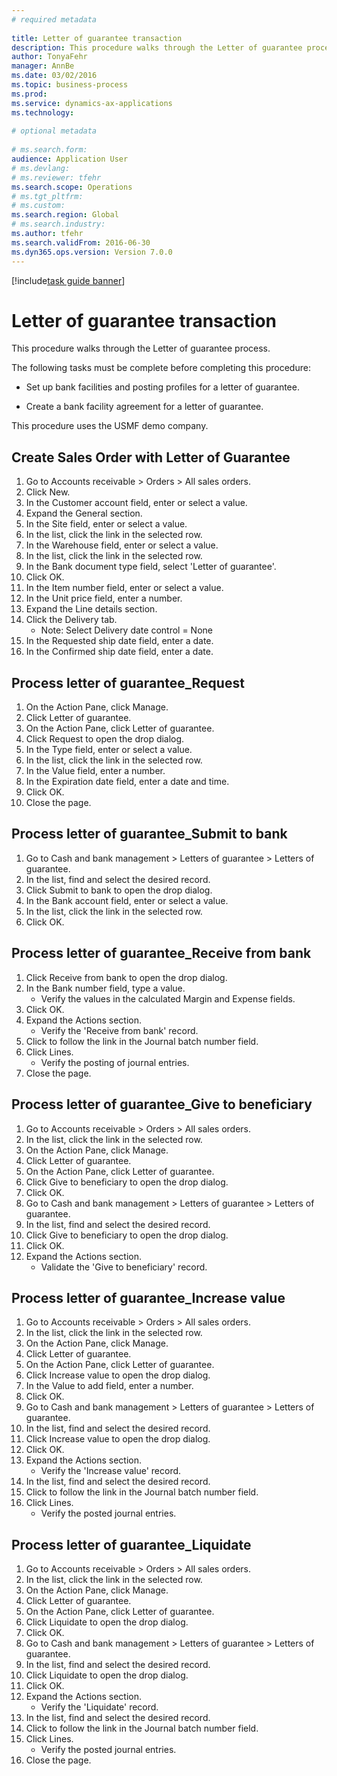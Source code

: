 ```yaml
--- 
# required metadata 
 
title: Letter of guarantee transaction
description: This procedure walks through the Letter of guarantee process. 
author: TonyaFehr 
manager: AnnBe 
ms.date: 03/02/2016
ms.topic: business-process 
ms.prod:  
ms.service: dynamics-ax-applications 
ms.technology:  
 
# optional metadata 
 
# ms.search.form:   
audience: Application User 
# ms.devlang:  
# ms.reviewer: tfehr 
ms.search.scope: Operations 
# ms.tgt_pltfrm:  
# ms.custom:  
ms.search.region: Global
# ms.search.industry: 
ms.author: tfehr 
ms.search.validFrom: 2016-06-30 
ms.dyn365.ops.version: Version 7.0.0 
---
```


[!include[task guide banner](.../includes/task-guide-banner.md)]

# Letter of guarantee transaction

This procedure walks through the Letter of guarantee process.

The following tasks must be complete before completing this procedure:
- Set up bank facilities and posting profiles for a letter of guarantee.
- Create a bank facility agreement for a letter of guarantee.

This procedure uses the USMF demo company.


## Create Sales Order with Letter of Guarantee
1. Go to Accounts receivable > Orders > All sales orders.
2. Click New.
3. In the Customer account field, enter or select a value.
4. Expand the General section.
5. In the Site field, enter or select a value.
6. In the list, click the link in the selected row.
7. In the Warehouse field, enter or select a value.
8. In the list, click the link in the selected row.
9. In the Bank document type field, select 'Letter of guarantee'.
10. Click OK.
11. In the Item number field, enter or select a value.
12. In the Unit price field, enter a number.
13. Expand the Line details section.
14. Click the Delivery tab.
    * Note: Select Delivery date control = None  
15. In the Requested ship date field, enter a date.
16. In the Confirmed ship date field, enter a date.

## Process letter of guarantee_Request
1. On the Action Pane, click Manage.
2. Click Letter of guarantee.
3. On the Action Pane, click Letter of guarantee.
4. Click Request to open the drop dialog.
5. In the Type field, enter or select a value.
6. In the list, click the link in the selected row.
7. In the Value field, enter a number.
8. In the Expiration date field, enter a date and time.
9. Click OK.
10. Close the page.

## Process letter of guarantee_Submit to bank
1. Go to Cash and bank management > Letters of guarantee > Letters of guarantee.
2. In the list, find and select the desired record.
3. Click Submit to bank to open the drop dialog.
4. In the Bank account field, enter or select a value.
5. In the list, click the link in the selected row.
6. Click OK.

## Process letter of guarantee_Receive from bank
1. Click Receive from bank to open the drop dialog.
2. In the Bank number field, type a value.
    * Verify the values in the calculated Margin and Expense fields.  
3. Click OK.
4. Expand the Actions section.
    * Verify the 'Receive from bank' record.  
5. Click to follow the link in the Journal batch number field.
6. Click Lines.
    * Verify the posting of journal entries.  
7. Close the page.

## Process letter of guarantee_Give to beneficiary
1. Go to Accounts receivable > Orders > All sales orders.
2. In the list, click the link in the selected row.
3. On the Action Pane, click Manage.
4. Click Letter of guarantee.
5. On the Action Pane, click Letter of guarantee.
6. Click Give to beneficiary to open the drop dialog.
7. Click OK.
8. Go to Cash and bank management > Letters of guarantee > Letters of guarantee.
9. In the list, find and select the desired record.
10. Click Give to beneficiary to open the drop dialog.
11. Click OK.
12. Expand the Actions section.
    * Validate the 'Give to beneficiary' record.  

## Process letter of guarantee_Increase value
1. Go to Accounts receivable > Orders > All sales orders.
2. In the list, click the link in the selected row.
3. On the Action Pane, click Manage.
4. Click Letter of guarantee.
5. On the Action Pane, click Letter of guarantee.
6. Click Increase value to open the drop dialog.
7. In the Value to add field, enter a number.
8. Click OK.
9. Go to Cash and bank management > Letters of guarantee > Letters of guarantee.
10. In the list, find and select the desired record.
11. Click Increase value to open the drop dialog.
12. Click OK.
13. Expand the Actions section.
    * Verify the 'Increase value' record.  
14. In the list, find and select the desired record.
15. Click to follow the link in the Journal batch number field.
16. Click Lines.
    * Verify the posted journal entries.  

## Process letter of guarantee_Liquidate
1. Go to Accounts receivable > Orders > All sales orders.
2. In the list, click the link in the selected row.
3. On the Action Pane, click Manage.
4. Click Letter of guarantee.
5. On the Action Pane, click Letter of guarantee.
6. Click Liquidate to open the drop dialog.
7. Click OK.
8. Go to Cash and bank management > Letters of guarantee > Letters of guarantee.
9. In the list, find and select the desired record.
10. Click Liquidate to open the drop dialog.
11. Click OK.
12. Expand the Actions section.
    * Verify the 'Liquidate' record.  
13. In the list, find and select the desired record.
14. Click to follow the link in the Journal batch number field.
15. Click Lines.
    * Verify the posted journal entries.  
16. Close the page.

